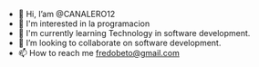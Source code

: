 - 👋 Hi, I’am @CANALERO12 
- 👀 I'm interested in la programacion
 - 🌱 I'm currently learning Technology in software development.
- 💞️ I’m looking to collaborate on software development. 
- 📫 How to reach me fredobeto@gmail.com

<!---
CANALERO12/CANALERO12 is a ✨ special ✨ repository because its `README.md` (this file) appears on your GitHub profile.
You can click the Preview link to take a look at your changes.
---
